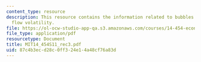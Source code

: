 ```yaml
---
content_type: resource
description: This resource contains the information related to bubbles and capital
  flow volatility.
file: https://ol-ocw-studio-app-qa.s3.amazonaws.com/courses/14-454-economic-crises-spring-2011/87c4b3ecd28c0ff324e14a48cf76a83d_MIT14_454S11_rec3.pdf
file_type: application/pdf
resourcetype: Document
title: MIT14_454S11_rec3.pdf
uid: 87c4b3ec-d28c-0ff3-24e1-4a48cf76a83d
---
```

